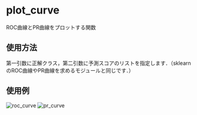 # plot_curve
ROC曲線とPR曲線をプロットする関数

## 使用方法
第一引数に正解クラス，第二引数に予測スコアのリストを指定します．（sklearnのROC曲線やPR曲線を求めるモジュールと同じです．）

## 使用例
![roc_curve](https://user-images.githubusercontent.com/84188861/166700607-e129ebc8-ee7e-48ef-bca4-95dd3f1d03c5.png)
![pr_curve](https://user-images.githubusercontent.com/84188861/166700587-b2262b36-3988-47ae-aa75-0e17590e2052.png)
